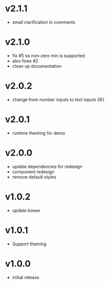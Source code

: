 v2.1.1
==================
* small clarification in comments

v2.1.0
==================
* fix #5 so non-zero min is supported
* also fixes #2
* clean up documentation

v2.0.2
==================
* change from number inputs to text inputs (IE)

v2.0.1
==================
* runtime theming for demo

v2.0.0
==================
* update dependencies for redesign
* component redesign
* remove default styles

v1.0.2
==================
* update bower

v1.0.1
==================
* Support theming

v1.0.0
==================
* Initial release
